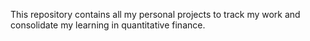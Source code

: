 This repository contains all my personal projects to track my work and consolidate my learning in quantitative finance.
